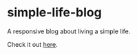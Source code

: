 # simple-life-blog
A responsive blog about living a simple life.

Check it out [here](https://agnibhu-1902.github.io/simple-life-blog/).
